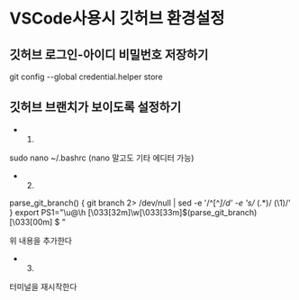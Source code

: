 # VSCode사용시 깃허브 환경설정

## 깃허브 로그인-아이디 비밀번호 저장하기
git config --global credential.helper store

## 깃허브 브랜치가 보이도록 설정하기
* 1. 
sudo nano ~/.bashrc
(nano 말고도 기타 에디터 가능)
* 2. 
parse_git_branch() {
     git branch 2> /dev/null | sed -e '/^[^*]/d' -e 's/* \(.*\)/ (\1)/'
}
export PS1="\u@\h \[\033[32m\]\w\[\033[33m\]\$(parse_git_branch)\[\033[00m\] $ "

위 내용을 추가한다

* 3. 
터미널을 재시작한다
